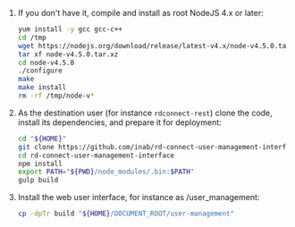 1. If you don't have it, compile and install as root NodeJS 4.x or later:

	```bash
	yum install -y gcc gcc-c++
	cd /tmp
	wget https://nodejs.org/download/release/latest-v4.x/node-v4.5.0.tar.xz
	tar xf node-v4.5.0.tar.xz
	cd node-v4.5.0
	./configure
	make
	make install
	rm -rf /tmp/node-v*
	```

2. As the destination user (for instance `rdconnect-rest`) clone the code, install its dependencies, and prepare it for deployment:

	```bash
	cd "${HOME}"
	git clone https://github.com/inab/rd-connect-user-management-interface.git
	cd rd-connect-user-management-interface
	npm install
	export PATH="${PWD}/node_modules/.bin:$PATH"
	gulp build
	```

3. Install the web user interface, for instance as /user_management:

	```bash
	cp -dpTr build "${HOME}/DOCUMENT_ROOT/user-management"
	```
